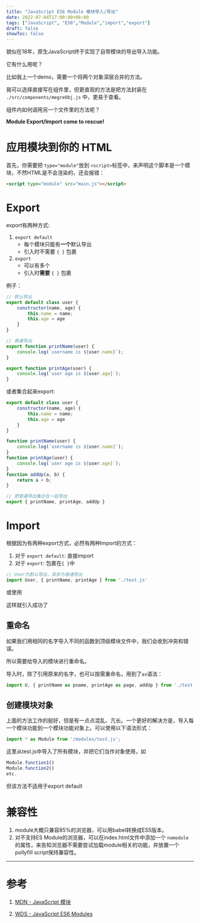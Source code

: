 ```yaml
---
title: "JavaScript ES6 Module 模块导入/导出"
date: 2022-07-04T17:00:00+08:00
tags: ["JavaScript", "ES6","Module","import","export"]
draft: false
showToc: false
---
```


貌似在18年，原生JavaScript终于实现了自带模块的导出导入功能。


它有什么用呢？


比如我上一个demo，需要一个将两个对象深层合并的方法。

我可以选择直接写在组件里，但更直观的方法是把方法封装在 `./src/components/megreObj.js` 中，更易于查看。

组件内如何调用另一个文件里的方法呢？

**Module Export/Import come to rescue!**

# 应用模块到你的 HTML 
首先，你需要把 `type="module"`放到 `<script>`标签中，来声明这个脚本是一个模块，不然HTML是不会渲染的，还会报错：

```html
<script type="module" src="main.js"></script>
```

# Export

export有两种方式: 

1. `export default` 
    - 每个模块只能有**一个**默认导出
    - 引入时不需要 `{ }` 包裹
2. `export` 
    - 可以有多个
    - 引入时**需要** `{ }` 包裹

例子：

```jsx
// 默认导出
export default class user {
    constructor(name, age) {
        this.name = name;
        this.age = age
    }
}

// 普通导出
export function printName(user) {
    console.log(`username is ${user.name}`);
}

export function printAge(user) {
    console.log(`user age is ${user.age}`);
}
```

或者集合起来export:

```jsx
export default class user {
    constructor(name, age) {
        this.name = name;
        this.age = age
    }
}

function printName(user) {
    console.log(`username is ${user.name}`);
}
function printAge(user) {
    console.log(`user age is ${user.age}`);
}
function addUp(a, b) {
    return a + b;
}

// 把普通导出集合在一起导出
export { printName, printAge, addUp }
```

# Import

根据因为有两种export方式，必然有两种Import的方式：

1. 对于 `export default`: 直接import 
2. 对于 `export`: 包裹在`{ }`中 

```jsx
// User为默认导出，其余为普通导出
import User, { printName, printAge } from './test.js'
```

或使用

这样就引入成功了

## 重命名

如果我们用相同的名字导入不同的函数到顶级模块文件中，我们会收到冲突和错误。

所以需要给导入的模块进行重命名。

导入时，除了引用原来的名字，也可以按需重命名，用到了`as`语法：

```jsx
import U, { printName as pname, printAge as page, addUp } from './test.js'
```

## **创建模块对象**

上面的方法工作的挺好，但是有一点点混乱、亢长。一个更好的解决方是，导入每一个模块功能到一个模块功能对象上。可以使用以下语法形式：

```jsx
import * as Module from '/modules/test.js';
```

这里从test.js中导入了所有模块，并把它们当作对象使用，如

```jsx
Module.function1()
Module.function2()
etc.
```

但该方法不适用于export default

# 兼容性

1. module大概只兼容85%的浏览器，可以用babel转换成ES5版本。
2. 对不支持ES Module的浏览器，可以在index.html文件中添加一个 `nomodule`的属性，来告知浏览器不需要尝试加载module相关的功能，并放置一个pollyfill script保持兼容性。

---
# 参考
1. [MDN - JavaScript 模块](https://developer.mozilla.org/zh-CN/docs/Web/JavaScript/Guide/Modules)

2. [WDS - JavaScript ES6 Modules](https://www.youtube.com/watch?v=cRHQNNcYf6s)
